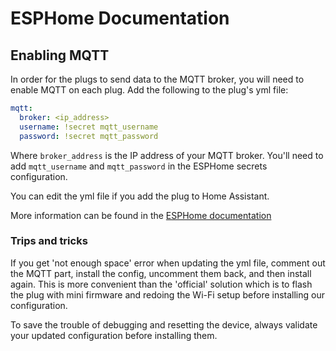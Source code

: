 # ESPHome Documentation

## Enabling MQTT

In order for the plugs to send data to the MQTT broker, you will need to enable MQTT on each plug. Add the following to
the plug's yml file:

```yaml
mqtt:
  broker: <ip_address>
  username: !secret mqtt_username
  password: !secret mqtt_password
```

Where `broker_address` is the IP address of your MQTT broker. You'll need to add `mqtt_username` and `mqtt_password` in
the ESPHome secrets configuration.

You can edit the yml file if you add the plug to Home Assistant.

More information can be found in the [ESPHome documentation](https://esphome.io/components/mqtt.html)

### Trips and tricks

If you get 'not enough space' error when updating the yml file, comment out the MQTT part, install the config, uncomment
them back, and then install again. This is more convenient than the 'official' solution which is to flash the plug with
mini firmware and redoing the Wi-Fi setup before installing our configuration.

To save the trouble of debugging and resetting the device, always validate your updated configuration before installing
them.